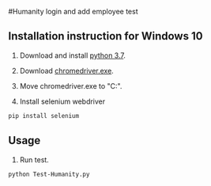 #Humanity login and add employee test


## Installation instruction for Windows 10

1. Download and install [python 3.7](https://www.python.org/downloads/).

2. Download [chromedriver.exe](https://chromedriver.chromium.org/downloads).

3. Move chromedriver.exe to "C:\".

4. Install selenium webdriver

```bash
pip install selenium
```

## Usage

1. Run test.

```bash
python Test-Humanity.py
```

